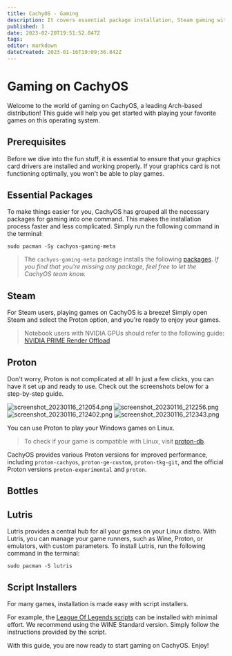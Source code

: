 ```yaml
---
title: CachyOS - Gaming
description: It covers essential package installation, Steam gaming with Proton, various Proton version options, Lutris as a central hub for all games, and script installers for popular games like League of Legends.
published: 1
date: 2023-02-20T19:51:52.047Z
tags:
editor: markdown
dateCreated: 2023-01-16T19:09:36.842Z
---
```


# Gaming on CachyOS

Welcome to the world of gaming on CachyOS, a leading Arch-based distribution! This guide will help you get started with playing your favorite games on this operating system.

## Prerequisites

Before we dive into the fun stuff, it is essential to ensure that your graphics card drivers are installed and working properly. If your graphics card is not functioning optimally, you won't be able to play games.

## Essential Packages

To make things easier for you, CachyOS has grouped all the necessary packages for gaming into one command. This makes the installation process faster and less complicated. Simply run the following command in the terminal:

```
sudo pacman -Sy cachyos-gaming-meta
```

> The `cachyos-gaming-meta` package installs the following [packages](https://github.com/CachyOS/CachyOS-PKGBUILDS/blob/master/cachyos-gaming-meta/PKGBUILD). _If you find that you're missing any package, feel free to let the CachyOS team know._

## Steam

For Steam users, playing games on CachyOS is a breeze! Simply open Steam and select the Proton option, and you're ready to enjoy your games.

> Notebook users with NVIDIA GPUs should refer to the following guide: [NVIDIA PRIME Render Offload](https://wiki.cachyos.org/en/notebooks)

## Proton

Don't worry, Proton is not complicated at all! In just a few clicks, you can have it set up and ready to use. Check out the screenshots below for a step-by-step guide.

![screenshot_20230116_212054.png](/screenshot_20230116_212054.png)
![screenshot_20230116_212256.png](/screenshot_20230116_212256.png)
![screenshot_20230116_212402.png](/screenshot_20230116_212402.png)
![screenshot_20230116_212343.png](/screenshot_20230116_212343.png)

You can use Proton to play your Windows games on Linux.

> To check if your game is compatible with Linux, visit [proton-db](https://www.protondb.com/).

CachyOS provides various Proton versions for improved performance, including `proton-cachyos`, `proton-ge-custom`, `proton-tkg-git`, and the official Proton versions `proton-experimental` and `proton`.

## Bottles

## Lutris

Lutris provides a central hub for all your games on your Linux distro. With Lutris, you can manage your game runners, such as Wine, Proton, or emulators, with custom parameters. To install Lutris, run the following command in the terminal:

```
sudo pacman -S lutris
```

## Script Installers

For many games, installation is made easy with script installers.

For example, the [League Of Legends scripts](https://lutris.net/games/league-of-legends/) can be installed with minimal effort. We recommend using the WINE Standard version. Simply follow the instructions provided by the script.

With this guide, you are now ready to start gaming on CachyOS. Enjoy!
